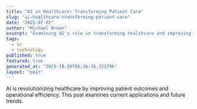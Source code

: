 ```yaml
---
title: "AI in Healthcare: Transforming Patient Care"
slug: "ai-healthcare-transforming-patient-care"
date: "2025-07-02"
author: "Michael Brown"
excerpt: "Examining AI's role in transforming healthcare and improving patient outcomes."
tags:
  - ai
  - technology
published: true
featured: true
generated_at: "2025-10-20T06:36:35.723796"
layout: "post"
---
```


AI is revolutionizing healthcare by improving patient outcomes and operational efficiency. This post examines current applications and future trends.